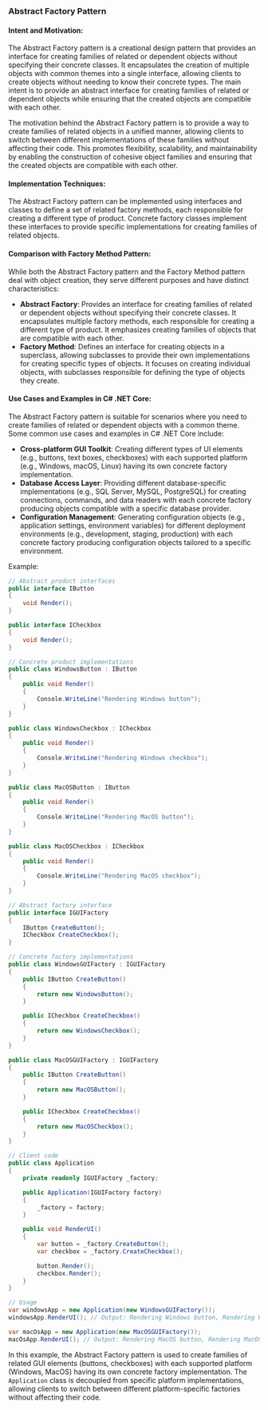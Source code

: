 ### Abstract Factory Pattern

#### Intent and Motivation:
The Abstract Factory pattern is a creational design pattern that provides an interface for creating families of related or dependent objects without specifying their concrete classes. It encapsulates the creation of multiple objects with common themes into a single interface, allowing clients to create objects without needing to know their concrete types. The main intent is to provide an abstract interface for creating families of related or dependent objects while ensuring that the created objects are compatible with each other.

The motivation behind the Abstract Factory pattern is to provide a way to create families of related objects in a unified manner, allowing clients to switch between different implementations of these families without affecting their code. This promotes flexibility, scalability, and maintainability by enabling the construction of cohesive object families and ensuring that the created objects are compatible with each other.

#### Implementation Techniques:
The Abstract Factory pattern can be implemented using interfaces and classes to define a set of related factory methods, each responsible for creating a different type of product. Concrete factory classes implement these interfaces to provide specific implementations for creating families of related objects.

#### Comparison with Factory Method Pattern:
While both the Abstract Factory pattern and the Factory Method pattern deal with object creation, they serve different purposes and have distinct characteristics:
- **Abstract Factory**: Provides an interface for creating families of related or dependent objects without specifying their concrete classes. It encapsulates multiple factory methods, each responsible for creating a different type of product. It emphasizes creating families of objects that are compatible with each other.
- **Factory Method**: Defines an interface for creating objects in a superclass, allowing subclasses to provide their own implementations for creating specific types of objects. It focuses on creating individual objects, with subclasses responsible for defining the type of objects they create.

#### Use Cases and Examples in C# .NET Core:
The Abstract Factory pattern is suitable for scenarios where you need to create families of related or dependent objects with a common theme. Some common use cases and examples in C# .NET Core include:
- **Cross-platform GUI Toolkit**: Creating different types of UI elements (e.g., buttons, text boxes, checkboxes) with each supported platform (e.g., Windows, macOS, Linux) having its own concrete factory implementation.
- **Database Access Layer**: Providing different database-specific implementations (e.g., SQL Server, MySQL, PostgreSQL) for creating connections, commands, and data readers with each concrete factory producing objects compatible with a specific database provider.
- **Configuration Management**: Generating configuration objects (e.g., application settings, environment variables) for different deployment environments (e.g., development, staging, production) with each concrete factory producing configuration objects tailored to a specific environment.

Example:
```csharp
// Abstract product interfaces
public interface IButton
{
    void Render();
}

public interface ICheckbox
{
    void Render();
}

// Concrete product implementations
public class WindowsButton : IButton
{
    public void Render()
    {
        Console.WriteLine("Rendering Windows button");
    }
}

public class WindowsCheckbox : ICheckbox
{
    public void Render()
    {
        Console.WriteLine("Rendering Windows checkbox");
    }
}

public class MacOSButton : IButton
{
    public void Render()
    {
        Console.WriteLine("Rendering MacOS button");
    }
}

public class MacOSCheckbox : ICheckbox
{
    public void Render()
    {
        Console.WriteLine("Rendering MacOS checkbox");
    }
}

// Abstract factory interface
public interface IGUIFactory
{
    IButton CreateButton();
    ICheckbox CreateCheckbox();
}

// Concrete factory implementations
public class WindowsGUIFactory : IGUIFactory
{
    public IButton CreateButton()
    {
        return new WindowsButton();
    }

    public ICheckbox CreateCheckbox()
    {
        return new WindowsCheckbox();
    }
}

public class MacOSGUIFactory : IGUIFactory
{
    public IButton CreateButton()
    {
        return new MacOSButton();
    }

    public ICheckbox CreateCheckbox()
    {
        return new MacOSCheckbox();
    }
}

// Client code
public class Application
{
    private readonly IGUIFactory _factory;

    public Application(IGUIFactory factory)
    {
        _factory = factory;
    }

    public void RenderUI()
    {
        var button = _factory.CreateButton();
        var checkbox = _factory.CreateCheckbox();

        button.Render();
        checkbox.Render();
    }
}

// Usage
var windowsApp = new Application(new WindowsGUIFactory());
windowsApp.RenderUI(); // Output: Rendering Windows button, Rendering Windows checkbox

var macOsApp = new Application(new MacOSGUIFactory());
macOsApp.RenderUI(); // Output: Rendering MacOS button, Rendering MacOS checkbox
```

In this example, the Abstract Factory pattern is used to create families of related GUI elements (buttons, checkboxes) with each supported platform (Windows, MacOS) having its own concrete factory implementation. The `Application` class is decoupled from specific platform implementations, allowing clients to switch between different platform-specific factories without affecting their code.